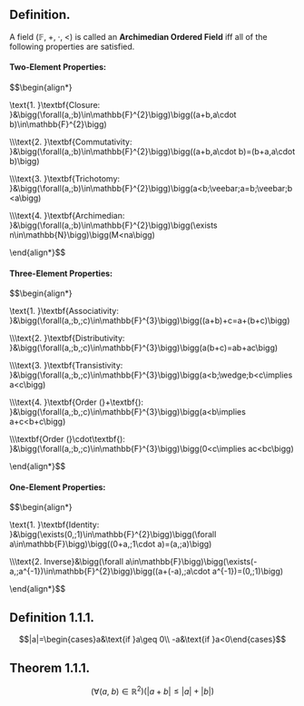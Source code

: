 
## Definition.

A field $(\mathbb{F},\;+,\;\cdot,\;<)$ is called an **Archimedian Ordered Field** iff all of the following properties are satisfied.

#### Two-Element Properties:
$$\begin{align*}

\text{1. }\textbf{Closure: }&\bigg(\forall(a,\;b)\in\mathbb{F}^{2}\bigg)\bigg((a+b,a\cdot b)\in\mathbb{F}^{2}\bigg)

\\\\\text{2. }\textbf{Commutativity: }&\bigg(\forall(a,\;b)\in\mathbb{F}^{2}\bigg)\bigg((a+b,a\cdot b)=(b+a,a\cdot b)\bigg)

\\\\\text{3. }\textbf{Trichotomy: }&\bigg(\forall(a,\;b)\in\mathbb{F}^{2}\bigg)\bigg(a<b\;\veebar\;a=b\;\veebar\;b<a\bigg)

\\\\\text{4. }\textbf{Archimedian: }&\bigg(\forall(a,\;b)\in\mathbb{F}^{2}\bigg)\bigg(\exists n\in\mathbb{N}\bigg)\bigg(M<na\bigg)

\end{align*}$$
#### Three-Element Properties:
$$\begin{align*}

\text{1. }\textbf{Associativity: }&\bigg(\forall(a,\;b,\;c)\in\mathbb{F}^{3}\bigg)\bigg((a+b)+c=a+(b+c)\bigg)

\\\\\text{2. }\textbf{Distributivity: }&\bigg(\forall(a,\;b,\;c)\in\mathbb{F}^{3}\bigg)\bigg(a(b+c)=ab+ac\bigg)

\\\\\text{3. }\textbf{Transistivity: }&\bigg(\forall(a,\;b,\;c)\in\mathbb{F}^{3}\bigg)\bigg(a<b\;\wedge\;b<c\implies a<c\bigg)

\\\\\text{4. }\textbf{Order (}+\textbf{): }&\bigg(\forall(a,\;b,\;c)\in\mathbb{F}^{3}\bigg)\bigg(a<b\implies a+c<b+c\bigg)

\\\\\textbf{Order (}\cdot\textbf{): }&\bigg(\forall(a,\;b,\;c)\in\mathbb{F}^{3}\bigg)\bigg(0<c\implies ac<bc\bigg)

\end{align*}$$
#### One-Element Properties:
$$\begin{align*}

\text{1. }\textbf{Identity: }&\bigg(\exists(0,\;1)\in\mathbb{F}^{2}\bigg)\bigg(\forall a\in\mathbb{F}\bigg)\bigg((0+a,\;1\cdot a)=(a,\;a)\bigg)


\\\\\text{2. Inverse}&\bigg(\forall a\in\mathbb{F}\bigg)\bigg(\exists(-a,\;a^{-1})\in\mathbb{F}^{2}\bigg)\bigg((a+(-a),\;a\cdot a^{-1})=(0,\;1)\bigg)

\end{align*}$$

## Definition 1.1.1. 

$$|a|=\begin{cases}a&\text{if }a\geq 0\\ -a&\text{if }a<0\end{cases}$$

## Theorem 1.1.1.

$$(\forall(a,\;b)\in\mathbb{R}^{2})(|a+b|\leq|a|+|b|)$$
